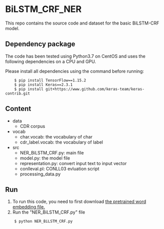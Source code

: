 # BiLSTM_CRF_NER

This repo contains the source code and dataset for the basic BiLSTM-CRF model.

## Dependency package
The code has been tested using Python3.7 on CentOS and uses the following dependencies on a CPU and GPU.

Please install all dependencies using the command before running:

```
    $ pip install TensorFlow==1.15.2
    $ pip install Keras==2.3.1
    $ pip install git+https://www.github.com/keras-team/keras-contrib.git
```
## Content
- data
	- CDR corpus
- vocab
	- char.vocab: the vocabulary of char
	- cdr_label.vocab: the vocabulary of label
- src
	- NER_BiLSTM_CRF.py: main file
	- model.py: the model file
	- representation.py: convert input text to input vector
	- conlleval.pl: CONLL03 evluation script
	- processing_data.py

## Run
1. To run this code, you need to first download [the pretrained word embedding file.](https://drive.google.com/file/d/18KTxjkkTbntkWYLUl_brg34paVW0bNWQ/view?usp=sharing)
1. Run the "NER_BiLSTM_CRF.py" file

```
    $ python NER_BiLSTM_CRF.py
```